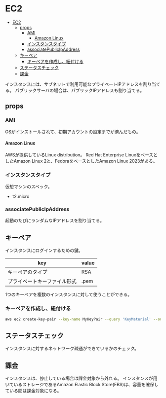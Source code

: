 # EC2

- [EC2](#ec2)
  - [props](#props)
    - [AMI](#ami)
      - [Amazon Linux](#amazon-linux)
    - [インスタンスタイプ](#インスタンスタイプ)
    - [associatePublicIpAddress](#associatepublicipaddress)
  - [キーペア](#キーペア)
    - [キーペアを作成し、紐付ける](#キーペアを作成し紐付ける)
  - [ステータスチェック](#ステータスチェック)
  - [課金](#課金)

インスタンスには、サブネットで利用可能なプライベートIPアドレスを割り当てる。
パブリックサーバの場合は、パブリックIPアドレスも割り当てる。

## props

### AMI

OSがインストールされて、初期アカウントの設定までが済んだもの。

#### Amazon Linux

AWSが提供しているLinux distribution。
Red Hat Enterprise LinuxをベースとしたAmazon Linux 2と、FedoraをベースとしたAmazon Linux 2023がある。

### インスタンスタイプ

仮想マシンのスペック。

- t2.micro

### associatePublicIpAddress

起動のたびにランダムなIPアドレスを割り当てる。

## キーペア

インスタンスにログインするための鍵。

| key                          | value |
| ---------------------------- | ----- |
| キーペアのタイプ             | RSA   |
| プライベートキーファイル形式 | .pem  |

1つのキーペアを複数のインスタンスに対して使うことができる。

### キーペアを作成し、紐付ける

```sh
aws ec2 create-key-pair --key-name MyKeyPair --query 'KeyMaterial' --output text > MyKeyPair.pem
```

## ステータスチェック

インスタンスに対するネットワーク疎通ができているかのチェック。

## 課金

インスタンスは、停止している場合は課金対象から外れる。
インスタンスが用いているストレージであるAmazon Elastic Block Store(EBS)は、容量を確保している間は課金対象になる。
